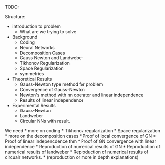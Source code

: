 TODO:

Structure:
* introduction to problem
    * What are we trying to solve
* Background
    * Coding
    * Neural Networks
    * Decomposition Cases
    * Gauss Newton and Landweber
    * Tikhonov Regularization
    * Space Regularization
    * symmetries
* Theoretical Results
    * Gauss-Newton type method for problem
    * Convergence of Gauss-Newton
    * Newton's method with nn operator and linear independence
    * Results of linear independence
* Experimental Results
    * Gauss-Newton
    * Landweber
    * Circular NNs with result.

We need
    * more on coding
    * Tikhonov regularization
    * Space regularization
    * more on the decomposition cases
    * Proof of local convergence of GN
    * Proof of linear indepencdence thm
    * Proof of GN convergence with linear independence
    * Reproduction of numerical results of GN
    * Reproduction of numerical results of landweber
    * Reproduction of numerical results of circualr networks.
    * (reproduction or more in depth explanations)


